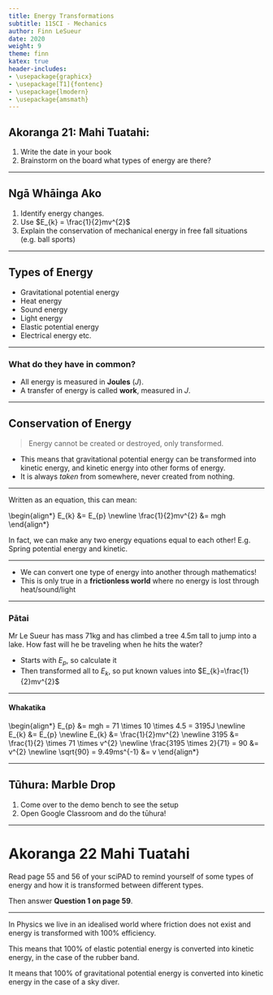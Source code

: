```yaml
---
title: Energy Transformations
subtitle: 11SCI - Mechanics
author: Finn LeSueur
date: 2020
weight: 9
theme: finn
katex: true
header-includes:
- \usepackage{graphicx}
- \usepackage[T1]{fontenc}
- \usepackage{lmodern}
- \usepackage{amsmath}
---
```


## Akoranga 21: Mahi Tuatahi:

1. Write the date in your book
2. Brainstorm on the board what types of energy are there?

---

## Ngā Whāinga Ako

1. Identify energy changes.
2. Use $E_{k} = \frac{1}{2}mv^{2}$
3. Explain the conservation of mechanical energy in free fall situations (e.g. ball sports)

---

## Types of Energy

- Gravitational potential energy
- Heat energy
- Sound energy
- Light energy
- Elastic potential energy
- Electrical energy etc.

---

### What do they have in common?

- All energy is measured in __Joules__ ($J$).
- A transfer of energy is called __work__, measured in $J$.

---

## Conservation of Energy

> Energy cannot be created or destroyed, only transformed.

- This means that gravitational potential energy can be transformed into kinetic energy, and kinetic energy into other forms of energy.
- It is always _taken_ from somewhere, never created from nothing.

---

Written as an equation, this can mean:

\begin{align*}
    E_{k} &= E_{p} \newline
    \frac{1}{2}mv^{2} &= mgh
\end{align*}

In fact, we can make any two energy equations equal to each other! E.g. Spring potential energy and kinetic.

---

- We can convert one type of energy into another through mathematics!
- This is only true in a __frictionless world__ where no energy is lost through heat/sound/light

---

### Pātai

Mr Le Sueur has mass 71kg and has climbed a tree 4.5m tall to jump into a lake. How fast will he be traveling when he hits the water?

- Starts with $E_{p}$, so calculate it
- Then transformed all to $E_{k}$, so put known values into $E_{k}=\frac{1}{2}mv^{2}$

---

#### Whakatika

\begin{align*}
    E_{p} &= mgh = 71 \times 10 \times 4.5 = 3195J \newline
    E_{k} &= E_{p} \newline
    E_{k} &= \frac{1}{2}mv^{2} \newline
    3195 &= \frac{1}{2} \times 71 \times v^{2} \newline
    \frac{3195 \times 2}{71} = 90 &= v^{2} \newline
    \sqrt{90} = 9.49ms^{-1} &= v
\end{align*}

---

## Tūhura: Marble Drop

1. Come over to the demo bench to see the setup
2. Open Google Classroom and do the tūhura!

---

# Akoranga 22 Mahi Tuatahi

Read page 55 and 56 of your sciPAD to remind yourself of some types of energy and how it is transformed between different types.

Then answer __Question 1 on page 59__.

---

In Physics we live in an idealised world where friction does not exist and energy is transformed with 100% efficiency.

This means that 100% of elastic potential energy is converted into kinetic energy, in the case of the rubber band.

It means that 100% of gravitational potential energy is converted into kinetic energy in the case of a sky diver.